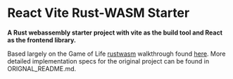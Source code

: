 # React Vite Rust-WASM Starter
**A Rust webassembly starter project with vite as the build tool and React as the frontend library.**

Based largely on the Game of Life [rustwasm](https://rustwasm.github.io/) walkthrough found [here](https://rustwasm.github.io/docs/book/game-of-life/implementing.html). More detailed implementation specs for the original project can be found in ORIGNAL_README.md.
